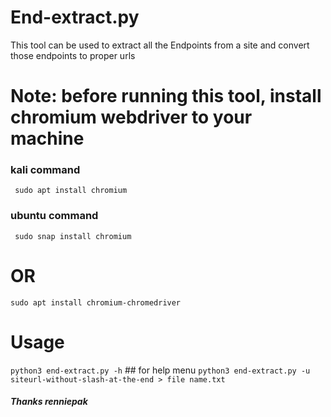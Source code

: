 # End-extract.py
This tool can be used to extract all the Endpoints from a site and convert those endpoints to proper urls

# Note: before running this tool, install chromium webdriver to your machine
### kali command
``` sudo apt install chromium```

### ubuntu command
``` sudo snap install chromium```

# OR 
```sudo apt install chromium-chromedriver```

# Usage 
```python3 end-extract.py -h``` ## for help menu
```python3 end-extract.py -u siteurl-without-slash-at-the-end > file name.txt```


##### Thanks renniepak


